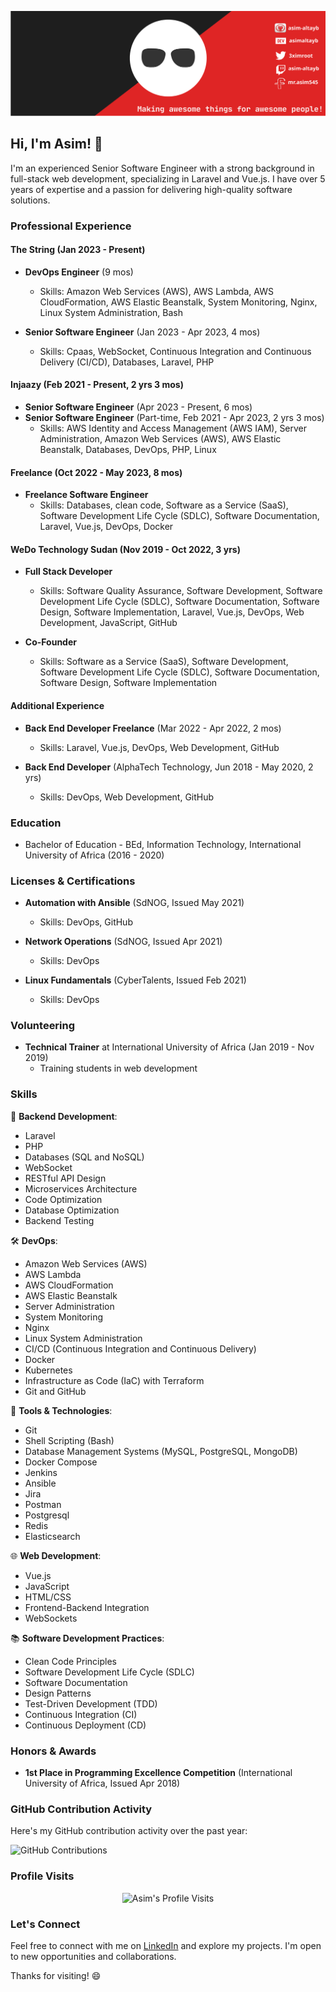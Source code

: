[![Social banner for Asim](https://github.com/asim-altayb/asim-altayb/blob/main/assets/my_header.svg)](https://www.linkedin.com/in/asim-abdallah/)

## Hi, I'm Asim! 👋

I'm an experienced Senior Software Engineer with a strong background in full-stack web development, specializing in Laravel and Vue.js. I have over 5 years of expertise and a passion for delivering high-quality software solutions.

### Professional Experience

#### The String (Jan 2023 - Present)

- **DevOps Engineer** (9 mos)
  - Skills: Amazon Web Services (AWS), AWS Lambda, AWS CloudFormation, AWS Elastic Beanstalk, System Monitoring, Nginx, Linux System Administration, Bash

- **Senior Software Engineer** (Jan 2023 - Apr 2023, 4 mos)
  - Skills: Cpaas, WebSocket, Continuous Integration and Continuous Delivery (CI/CD), Databases, Laravel, PHP

#### Injaazy (Feb 2021 - Present, 2 yrs 3 mos)

- **Senior Software Engineer** (Apr 2023 - Present, 6 mos)
- **Senior Software Engineer** (Part-time, Feb 2021 - Apr 2023, 2 yrs 3 mos)
  - Skills: AWS Identity and Access Management (AWS IAM), Server Administration, Amazon Web Services (AWS), AWS Elastic Beanstalk, Databases, DevOps, PHP, Linux

#### Freelance (Oct 2022 - May 2023, 8 mos)

- **Freelance Software Engineer**
  - Skills: Databases, clean code, Software as a Service (SaaS), Software Development Life Cycle (SDLC), Software Documentation, Laravel, Vue.js, DevOps, Docker

#### WeDo Technology Sudan (Nov 2019 - Oct 2022, 3 yrs)

- **Full Stack Developer**
  - Skills: Software Quality Assurance, Software Development, Software Development Life Cycle (SDLC), Software Documentation, Software Design, Software Implementation, Laravel, Vue.js, DevOps, Web Development, JavaScript, GitHub

- **Co-Founder**
  - Skills: Software as a Service (SaaS), Software Development, Software Development Life Cycle (SDLC), Software Documentation, Software Design, Software Implementation

#### Additional Experience

- **Back End Developer Freelance** (Mar 2022 - Apr 2022, 2 mos)
  - Skills: Laravel, Vue.js, DevOps, Web Development, GitHub

- **Back End Developer** (AlphaTech Technology, Jun 2018 - May 2020, 2 yrs)
  - Skills: DevOps, Web Development, GitHub


### Education
- Bachelor of Education - BEd, Information Technology, International University of Africa (2016 - 2020)

### Licenses & Certifications

- **Automation with Ansible** (SdNOG, Issued May 2021)
  - Skills: DevOps, GitHub

- **Network Operations** (SdNOG, Issued Apr 2021)
  - Skills: DevOps

- **Linux Fundamentals** (CyberTalents, Issued Feb 2021)
  - Skills: DevOps

### Volunteering
- **Technical Trainer** at International University of Africa (Jan 2019 - Nov 2019)
  - Training students in web development

### Skills

🚀 **Backend Development**:
- Laravel
- PHP
- Databases (SQL and NoSQL)
- WebSocket
- RESTful API Design
- Microservices Architecture
- Code Optimization
- Database Optimization
- Backend Testing

🛠️ **DevOps**:
- Amazon Web Services (AWS)
- AWS Lambda
- AWS CloudFormation
- AWS Elastic Beanstalk
- Server Administration
- System Monitoring
- Nginx
- Linux System Administration
- CI/CD (Continuous Integration and Continuous Delivery)
- Docker
- Kubernetes
- Infrastructure as Code (IaC) with Terraform
- Git and GitHub

🔧 **Tools & Technologies**:
- Git
- Shell Scripting (Bash)
- Database Management Systems (MySQL, PostgreSQL, MongoDB)
- Docker Compose
- Jenkins
- Ansible
- Jira
- Postman
- Postgresql
- Redis
- Elasticsearch

🌐 **Web Development**:
- Vue.js
- JavaScript
- HTML/CSS
- Frontend-Backend Integration
- WebSockets

📚 **Software Development Practices**:
- Clean Code Principles
- Software Development Life Cycle (SDLC)
- Software Documentation
- Design Patterns
- Test-Driven Development (TDD)
- Continuous Integration (CI)
- Continuous Deployment (CD)


### Honors & Awards
- **1st Place in Programming Excellence Competition** (International University of Africa, Issued Apr 2018)


### GitHub Contribution Activity

Here's my GitHub contribution activity over the past year:

![GitHub Contributions](https://ghchart.rshah.org/asim-altayb)

### Profile Visits

<p align="center">
  <img src="https://komarev.com/ghpvc/?username=asim-altayb" alt="Asim's Profile Visits"/>
</p>

### Let's Connect

Feel free to connect with me on [LinkedIn](https://www.linkedin.com/in/asim-abdallah/) and explore my projects. I'm open to new opportunities and collaborations.

Thanks for visiting! 😄
